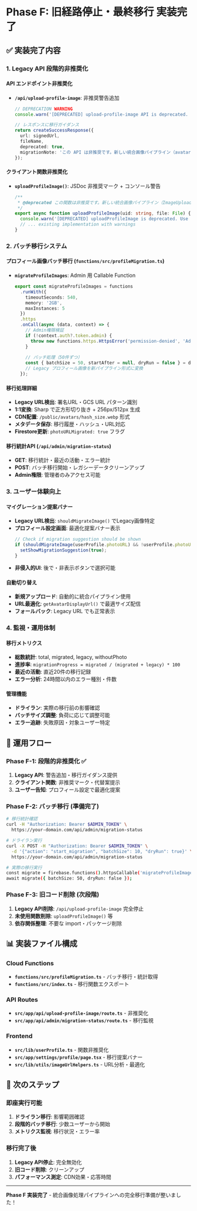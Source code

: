 # Phase F: 旧経路停止・最終移行 実装完了

## ✅ 実装完了内容

### 1. Legacy API 段階的非推奨化

#### **API エンドポイント非推奨化**
- **`/api/upload-profile-image`**: 非推奨警告追加
  ```typescript
  // DEPRECATION WARNING
  console.warn('[DEPRECATED] upload-profile-image API is deprecated. Use unified image pipeline with avatar mode instead.');
  
  // レスポンスに移行ガイダンス
  return createSuccessResponse({
    url: signedUrl,
    fileName,
    deprecated: true,
    migrationNote: 'この API は非推奨です。新しい統合画像パイプライン（avatar mode）をご利用ください。'
  });
  ```

#### **クライアント関数非推奨化**
- **`uploadProfileImage()`**: JSDoc 非推奨マーク + コンソール警告
  ```typescript
  /**
   * @deprecated この関数は非推奨です。新しい統合画像パイプライン（ImageUploader with avatar mode）を使用してください。
   */
  export async function uploadProfileImage(uid: string, file: File) {
    console.warn('[DEPRECATED] uploadProfileImage is deprecated. Use unified image pipeline with avatar mode instead.');
    // ... existing implementation with warnings
  }
  ```

### 2. バッチ移行システム

#### **プロフィール画像バッチ移行** (`functions/src/profileMigration.ts`)
- **`migrateProfileImages`**: Admin 用 Callable Function
  ```typescript
  export const migrateProfileImages = functions
    .runWith({
      timeoutSeconds: 540,
      memory: '2GB',
      maxInstances: 5
    })
    .https
    .onCall(async (data, context) => {
      // Admin権限検証
      if (!context.auth?.token.admin) {
        throw new functions.https.HttpsError('permission-denied', 'Admin access required');
      }
      
      // バッチ処理（50件ずつ）
      const { batchSize = 50, startAfter = null, dryRun = false } = data;
      // Legacy プロフィール画像を新パイプライン形式に変換
    });
  ```

#### **移行処理詳細**
- **Legacy URL検出**: 署名URL・GCS URL パターン識別
- **1:1変換**: Sharp で正方形切り抜き + 256px/512px 生成
- **CDN配置**: `/public/avatars/hash_size.webp` 形式
- **メタデータ保存**: 移行履歴・ハッシュ・URL対応
- **Firestore更新**: `photoURLMigrated: true` フラグ

#### **移行統計API** (`/api/admin/migration-status`)
- **GET**: 移行統計・最近の活動・エラー統計
- **POST**: バッチ移行開始・レガシーデータクリーンアップ
- **Admin権限**: 管理者のみアクセス可能

### 3. ユーザー体験向上

#### **マイグレーション提案バナー**
- **Legacy URL検出**: `shouldMigrateImage()` でLegacy画像特定
- **プロフィール設定画面**: 最適化提案バナー表示
  ```typescript
  // Check if migration suggestion should be shown
  if (shouldMigrateImage(userProfile.photoURL) && !userProfile.photoURLMigrated) {
    setShowMigrationSuggestion(true);
  }
  ```
- **非侵入的UI**: 後で・非表示ボタンで選択可能

#### **自動切り替え**
- **新規アップロード**: 自動的に統合パイプライン使用
- **URL最適化**: `getAvatarDisplayUrl()` で最適サイズ配信
- **フォールバック**: Legacy URL でも正常表示

### 4. 監視・運用体制

#### **移行メトリクス**
- **総数統計**: total, migrated, legacy, withoutPhoto
- **進捗率**: `migrationProgress = migrated / (migrated + legacy) * 100`
- **最近の活動**: 直近20件の移行記録
- **エラー分析**: 24時間以内のエラー種別・件数

#### **管理機能**
- **ドライラン**: 実際の移行前の影響確認
- **バッチサイズ調整**: 負荷に応じて調整可能
- **エラー追跡**: 失敗原因・対象ユーザー特定

## 🔧 運用フロー

### Phase F-1: 段階的非推奨化 ✅
1. **Legacy API**: 警告追加・移行ガイダンス提供
2. **クライアント関数**: 非推奨マーク・代替案提示
3. **ユーザー告知**: プロフィール設定で最適化提案

### Phase F-2: バッチ移行 (準備完了)
```bash
# 移行統計確認
curl -H "Authorization: Bearer $ADMIN_TOKEN" \
  https://your-domain.com/api/admin/migration-status

# ドライラン実行
curl -X POST -H "Authorization: Bearer $ADMIN_TOKEN" \
  -d '{"action": "start_migration", "batchSize": 10, "dryRun": true}' \
  https://your-domain.com/api/admin/migration-status

# 実際の移行実行
const migrate = firebase.functions().httpsCallable('migrateProfileImages');
await migrate({ batchSize: 50, dryRun: false });
```

### Phase F-3: 旧コード削除 (次段階)
1. **Legacy API削除**: `/api/upload-profile-image` 完全停止
2. **未使用関数削除**: `uploadProfileImage()` 等
3. **依存関係整理**: 不要な import・パッケージ削除

## 📊 実装ファイル構成

### Cloud Functions
- **`functions/src/profileMigration.ts`** - バッチ移行・統計取得
- **`functions/src/index.ts`** - 移行関数エクスポート

### API Routes
- **`src/app/api/upload-profile-image/route.ts`** - 非推奨化
- **`src/app/api/admin/migration-status/route.ts`** - 移行監視

### Frontend
- **`src/lib/userProfile.ts`** - 関数非推奨化
- **`src/app/settings/profile/page.tsx`** - 移行提案バナー
- **`src/lib/utils/imageUrlHelpers.ts`** - URL分析・最適化

## 🎯 次のステップ

### 即座実行可能
1. **ドライラン移行**: 影響範囲確認
2. **段階的バッチ移行**: 少数ユーザーから開始
3. **メトリクス監視**: 移行状況・エラー率

### 移行完了後
1. **Legacy API停止**: 完全無効化
2. **旧コード削除**: クリーンアップ
3. **パフォーマンス測定**: CDN効果・応答時間

---

**Phase F 実装完了** - 統合画像処理パイプラインへの完全移行準備が整いました！